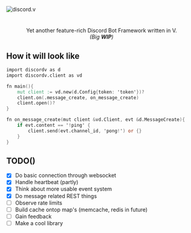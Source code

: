 ![discord.v](https://user-images.githubusercontent.com/26527529/98575853-c348d300-22ca-11eb-86f6-d22cc9b1e0cf.png)

#  

<p align="center">
Yet another feature-rich Discord Bot Framework written in V.<br><i>(Big <b>WIP</b>)</i>
</p>

## How it will look like

```v
import discordv as d
import discordv.client as vd

fn main(){
    mut client := vd.new(d.Config{token: 'token'})?
    client.on(.message_create, on_message_create)
    client.open()?
}

fn on_message_create(mut client &vd.Client, evt &d.MessageCreate){
    if evt.content == '!ping' {
        client.send(evt.channel_id, 'pong!') or {}
    }
}
```

## TODO()

- [x] Do basic connection through websocket
- [x] Handle heartbeat (partly)
- [x] Think about more usable event system
- [x] Do message related REST things
- [ ] Observe rate limits
- [ ] Build cache ontop map's (memcache, redis in future)
- [ ] Gain feedback
- [ ] Make a cool library
